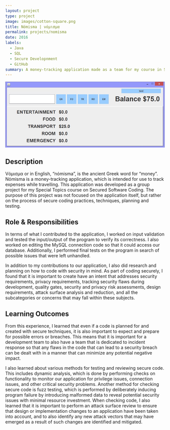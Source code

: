 ```yaml
---
layout: project
type: project
image: images/cotton-square.png
title: Nόmisma | νόμισμα
permalink: projects/nomisma
date: 2016
labels:
  - Java
  - SQL
  - Secure Developnment
  - GitHub
summary: A money-tracking application made as a team for my course in Special Topics: Secured Software Coding.
---
```


<img src="/images/Nomisma-SS.jpg">

## Description

Vόμισμα or in English, “nόmisma”, is the ancient Greek word for “money”.  Nόmisma is a money-tracking application, which is intended for use to track expenses while travelling.  This application was developed as a group project for my Special Topics course on Secured Software Coding.  The purpose of this project was not focused on the application itself, but rather on the process of secure coding practices, techniques, planning and testing.  

## Role & Responsibilities

In terms of what I contributed to the application, I worked on input validation and tested the input/output of the program to verify its correctness.  I also worked on editing the MySQL connection code so that it could access our database.  Additionally, I performed final tests on the program in search of possible issues that were left unhandled.  

In addition to my contributions to our application, I also did research and planning on how to code with security in mind.  As part of coding securely, I found that it is important to create have an intent that addresses security requirements, privacy requirements, tracking security flaws during development, quality gates, security and privacy risk assessments, design requirements, attack surface analysis and reduction, and all the subcategories or concerns that may fall within these subjects.  

## Learning Outcomes

From this experience, I learned that even if a code is planned for and created with secure techniques, it is also important to expect and prepare for possible errors or breaches.  This means that it is important for a development team to also have a team that is dedicated to incident response so that any flaws in the code that can lead to a security breach can be dealt with in a manner that can minimize any potential negative impact.  

I also learned about various methods for testing and reviewing secure code.
This includes dynamic analysis, which is done by performing checks on functionality to monitor our application for privilege issues, connection issues, and other critical security problems.  Another method for checking secure code is fuzz testing, which is performed by deliberately inducing program failure by introducing malformed data to reveal potential security issues with minimal resource investment.  When checking code, I also learned that it is important to perform an attack surface review to ensure that design or implementation changes to an application have been taken into account, and to also identify any new attack vectors that may have emerged as a result of such changes are identified and mitigated.


